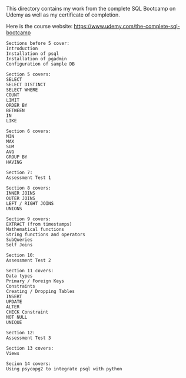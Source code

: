 This directory contains my work from the complete SQL Bootcamp on Udemy as well as my certificate of completion.

Here is the course website:
https://www.udemy.com/the-complete-sql-bootcamp

```
Sections before 5 cover:
Introduction
Installation of psql
Installation of pgadmin
Configuration of sample DB

Section 5 covers:
SELECT
SELECT DISTINCT
SELECT WHERE
COUNT
LIMIT
ORDER BY
BETWEEN
IN
LIKE

Section 6 covers:
MIN
MAX
SUM
AVG
GROUP BY
HAVING

Section 7:
Assessment Test 1

Section 8 covers:
INNER JOINS
OUTER JOINS
LEFT / RIGHT JOINS
UNIONS

Section 9 covers:
EXTRACT (from timestamps)
Mathematical functions
String functions and operators
SubQueries
Self Joins

Section 10:
Assessment Test 2

Section 11 covers:
Data types
Primary / Foreign Keys
Constraints
Creating / Dropping Tables
INSERT
UPDATE
ALTER
CHECK Constraint
NOT NULL
UNIQUE

Section 12:
Assessment Test 3

Section 13 covers:
Views

Secion 14 covers:
Using psycopg2 to integrate psql with python
```
